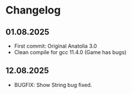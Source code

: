# Changelog

## 01.08.2025
- First commit: Original Anatolia 3.0
- Clean compile for gcc 11.4.0 (Game has bugs)

## 12.08.2025
- BUGFIX: Show String bug fixed.